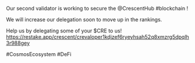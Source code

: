 Our second validator is working to secure the @CrescentHub #blockchain !

We will increase our delegation soon to move up in the rankings.

Help us by delegating some of your $CRE to us!
https://restake.app/crescent/crevaloper1kdjzef6ryeyhsah52q8xmzrg5dpqlh3r988gey

#CosmosEcosystem #DeFi
